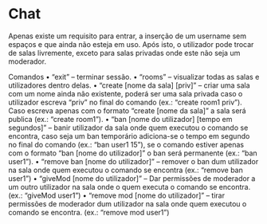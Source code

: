 # Chat

Apenas existe um requisito para entrar, a inserção de um username sem espaços e que ainda não esteja em uso. Após isto, o utilizador pode trocar de salas livremente, exceto para salas privadas onde este não seja um moderador.

Comandos
• “exit” – terminar sessão.
• “rooms” – visualizar todas as salas e utilizadores dentro delas.
• “create [nome da sala] [priv]” – criar uma sala com um nome ainda não existente, poderá
  ser uma sala privada caso o utilizador escreva “priv” no final do comando (ex.: “create
  room1 priv”). Caso escreva apenas com o formato “create [nome da sala]” a sala será
  publica (ex.: “create room1”).
• “ban [nome do utilizador] [tempo em segundos]” – banir utilizador da sala onde quem
  executou o comando se encontra, caso seja um ban temporário adiciona-se o tempo em
  segundo no final do comando (ex.: “ban user1 15”), se o comando estiver apenas com o
  formato “ban [nome do utilizador]” o ban será permanente (ex.: “ban user1”).
• “remove ban [nome do utilizador]” – remover o ban dum utilizador na sala onde quem
  executou o comando se encontra (ex.: “remove ban user1”)
• “giveMod [nome do utilizador]” – Dar permissões de moderador a um outro utilizador na
  sala onde o quem executa o comando se encontra. (ex.: “giveMod user1”)
• “remove mod [nome do utilizador]” – tirar permissões de moderador dum utilizador na sala
  onde quem executou o comando se encontra. (ex.: “remove mod user1”)
